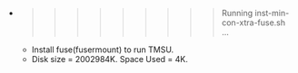 * >>>>>>>>> Running inst-min-con-xtra-fuse.sh ...
  * Install fuse(fusermount) to run TMSU.
  * Disk size = 2002984K. Space Used = 4K.

